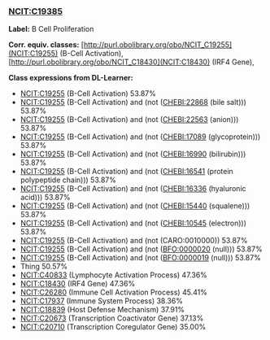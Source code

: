 
### [NCIT:C19385](http://purl.obolibrary.org/obo/NCIT_C19385)
**Label:** B Cell Proliferation

**Corr. equiv. classes:** [http://purl.obolibrary.org/obo/NCIT_C19255](NCIT:C19255) (B-Cell Activation), [http://purl.obolibrary.org/obo/NCIT_C18430](NCIT:C18430) (IRF4 Gene), 

**Class expressions from DL-Learner:**

- [NCIT:C19255](http://purl.obolibrary.org/obo/NCIT_C19255) (B-Cell Activation) 53.87%
- [NCIT:C19255](http://purl.obolibrary.org/obo/NCIT_C19255) (B-Cell Activation) and (not ([CHEBI:22868](http://purl.obolibrary.org/obo/CHEBI_22868) (bile salt))) 53.87%
- [NCIT:C19255](http://purl.obolibrary.org/obo/NCIT_C19255) (B-Cell Activation) and (not ([CHEBI:22563](http://purl.obolibrary.org/obo/CHEBI_22563) (anion))) 53.87%
- [NCIT:C19255](http://purl.obolibrary.org/obo/NCIT_C19255) (B-Cell Activation) and (not ([CHEBI:17089](http://purl.obolibrary.org/obo/CHEBI_17089) (glycoprotein))) 53.87%
- [NCIT:C19255](http://purl.obolibrary.org/obo/NCIT_C19255) (B-Cell Activation) and (not ([CHEBI:16990](http://purl.obolibrary.org/obo/CHEBI_16990) (bilirubin))) 53.87%
- [NCIT:C19255](http://purl.obolibrary.org/obo/NCIT_C19255) (B-Cell Activation) and (not ([CHEBI:16541](http://purl.obolibrary.org/obo/CHEBI_16541) (protein polypeptide chain))) 53.87%
- [NCIT:C19255](http://purl.obolibrary.org/obo/NCIT_C19255) (B-Cell Activation) and (not ([CHEBI:16336](http://purl.obolibrary.org/obo/CHEBI_16336) (hyaluronic acid))) 53.87%
- [NCIT:C19255](http://purl.obolibrary.org/obo/NCIT_C19255) (B-Cell Activation) and (not ([CHEBI:15440](http://purl.obolibrary.org/obo/CHEBI_15440) (squalene))) 53.87%
- [NCIT:C19255](http://purl.obolibrary.org/obo/NCIT_C19255) (B-Cell Activation) and (not ([CHEBI:10545](http://purl.obolibrary.org/obo/CHEBI_10545) (electron))) 53.87%
- [NCIT:C19255](http://purl.obolibrary.org/obo/NCIT_C19255) (B-Cell Activation) and (not (CARO:0010000)) 53.87%
- [NCIT:C19255](http://purl.obolibrary.org/obo/NCIT_C19255) (B-Cell Activation) and (not ([BFO:0000020](http://purl.obolibrary.org/obo/BFO_0000020) (null))) 53.87%
- [NCIT:C19255](http://purl.obolibrary.org/obo/NCIT_C19255) (B-Cell Activation) and (not ([BFO:0000019](http://purl.obolibrary.org/obo/BFO_0000019) (null))) 53.87%
- Thing 50.57%
- [NCIT:C40833](http://purl.obolibrary.org/obo/NCIT_C40833) (Lymphocyte Activation Process) 47.36%
- [NCIT:C18430](http://purl.obolibrary.org/obo/NCIT_C18430) (IRF4 Gene) 47.36%
- [NCIT:C26280](http://purl.obolibrary.org/obo/NCIT_C26280) (Immune Cell Activation Process) 45.41%
- [NCIT:C17937](http://purl.obolibrary.org/obo/NCIT_C17937) (Immune System Process) 38.36%
- [NCIT:C18839](http://purl.obolibrary.org/obo/NCIT_C18839) (Host Defense Mechanism) 37.91%
- [NCIT:C20673](http://purl.obolibrary.org/obo/NCIT_C20673) (Transcription Coactivator Gene) 37.13%
- [NCIT:C20710](http://purl.obolibrary.org/obo/NCIT_C20710) (Transcription Coregulator Gene) 35.00%


